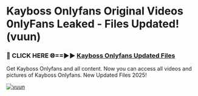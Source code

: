 # Kayboss Onlyfans Original Videos 0nlyFans Leaked - Files Updated! (vuun)

<h3>🔴 CLICK HERE 🌐==►► <a href="https://tinyurl.com/ehrbuxhb" rel="nofollow">Kayboss Onlyfans Updated Files</a></h3>

Get Kayboss Onlyfans and all content. Now you can access all videos and pictures of Kayboss Onlyfans. New Updated Files 2025!

[![vuun](https://i.imgur.com/lVYEuWS.gif)](https://tinyurl.com/ehrbuxhb)
